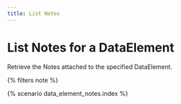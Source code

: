 ```yaml
---
title: List Notes
---
```


# List Notes for a DataElement

Retrieve the Notes attached to the specified DataElement.

{% filters note %}

{% scenario data_element_notes.index %}
